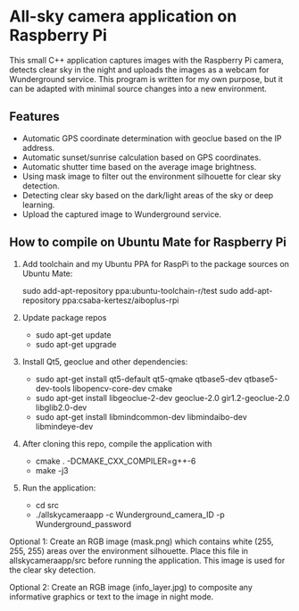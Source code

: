 # All-sky camera application on Raspberry Pi

This small C++ application captures images with the Raspberry Pi camera,
detects clear sky in the night and uploads the images as a webcam for Wunderground service.
This program is written for my own purpose, but it can be adapted with minimal source changes into a
new environment.

## Features

* Automatic GPS coordinate determination with geoclue based on the IP address.
* Automatic sunset/sunrise calculation based on GPS coordinates.
* Automatic shutter time based on the average image brightness.
* Using mask image to filter out the environment silhouette for clear sky detection.
* Detecting clear sky based on the dark/light areas of the sky or deep learning.
* Upload the captured image to Wunderground service.

## How to compile on Ubuntu Mate for Raspberry Pi

1. Add toolchain and my Ubuntu PPA for RaspPi to the package sources on Ubuntu Mate:

   sudo add-apt-repository ppa:ubuntu-toolchain-r/test
   sudo add-apt-repository ppa:csaba-kertesz/aiboplus-rpi

2. Update package repos

   - sudo apt-get update
   - sudo apt-get upgrade
   
3. Install Qt5, geoclue and other dependencies:

   - sudo apt-get install qt5-default qt5-qmake qtbase5-dev qtbase5-dev-tools libopencv-core-dev cmake
   - sudo apt-get install libgeoclue-2-dev geoclue-2.0 gir1.2-geoclue-2.0 libglib2.0-dev
   - sudo apt-get install libmindcommon-dev libmindaibo-dev libmindeye-dev

4. After cloning this repo, compile the application with

   - cmake . -DCMAKE_CXX_COMPILER=g++-6
   - make -j3

5. Run the application:

   - cd src
   - ./allskycameraapp -c Wunderground_camera_ID -p Wunderground_password

Optional 1: Create an RGB image (mask.png) which contains white (255, 255, 255) areas over the environment silhouette.
Place this file in allskycameraapp/src before running the application. This image is used for the clear sky detection.

Optional 2: Create an RGB image (info_layer.jpg) to composite any informative graphics or text to the image in night mode.
